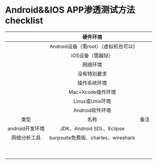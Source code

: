 # Android&&IOS APP渗透测试方法checklist

|  | **硬件环境** |  |
| :---: | :---: | :---: |
|  | Android设备（需root）（虚拟机也可以\) |  |
|  | iOS设备（需越狱） |  |
|  | 网络环境 |  |
|  | 没有特别要求 |  |
|  | 操作系统环境 |  |
|  | Mac+Xcode操作环境 |  |
|  | Linux或Unix环境 |  |
|  | Android软件环境 |  |
| 类型 | 名称 | 备注 |
| android开发环境 | JDK、Android SDL、Eclipse |  |
| 网络分析工具 | burpsuite免费版、charles、wireshark |  |
|  |  |  |
|  |  |  |
|  |  |  |
|  |  |  |
|  |  |  |
|  |  |  |
|  |  |  |
|  |  |  |
|  |  |  |



